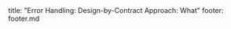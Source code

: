<frontmatter>
title: "Error Handling: Design-by-Contract Approach: What"
footer: footer.md
</frontmatter>

<include src="navbar.md" boilerplate />

<include src="unit-inPage-asFlat.md" boilerplate />